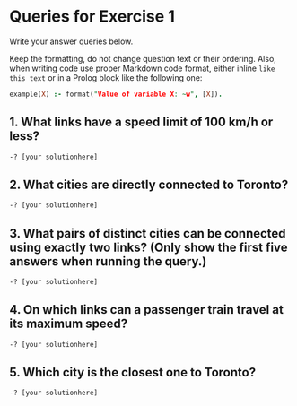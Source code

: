 # Queries for Exercise 1

Write your answer queries below. 

Keep the formatting, do not change question text or their ordering. Also, when writing code use proper Markdown code format, either inline `like this text` or in a Prolog block like the following one:

```prolog
example(X) :- format("Value of variable X: ~w", [X]).
```

## 1. What links have a speed limit of 100 km/h or less?

```prolog
-? [your solutionhere]
```

## 2. What cities are directly connected to Toronto?

```prolog
-? [your solutionhere]
```

## 3. What pairs of distinct cities can be connected using exactly two links? (Only show the first five answers when running the query.)

```prolog
-? [your solutionhere]
```

## 4. On which links can a passenger train travel at its maximum speed?

```prolog
-? [your solutionhere]
```

## 5. Which city is the closest one to Toronto?

```prolog
-? [your solutionhere]
```
